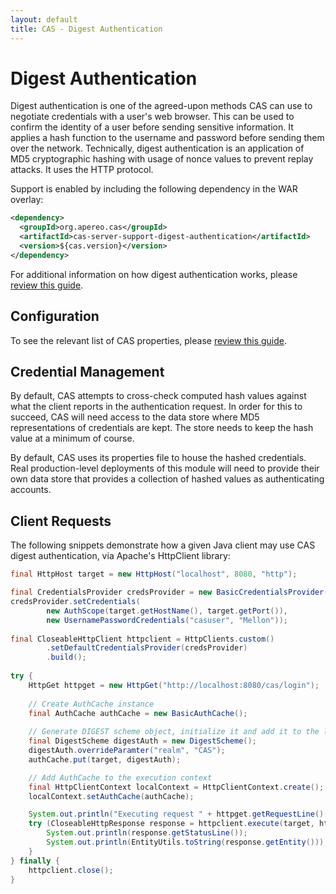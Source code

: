 ```yaml
---
layout: default
title: CAS - Digest Authentication
---
```


# Digest Authentication

Digest authentication is one of the agreed-upon methods CAS can use to negotiate credentials with a user's 
web browser. This can be used to confirm the identity of a user before sending sensitive information. 
It applies a hash function to the username and password before sending them over the network. 
Technically, digest authentication is an application of MD5 cryptographic 
hashing with usage of nonce values to prevent replay attacks. It uses the HTTP protocol.

Support is enabled by including the following dependency in the WAR overlay:

```xml
<dependency>
  <groupId>org.apereo.cas</groupId>
  <artifactId>cas-server-support-digest-authentication</artifactId>
  <version>${cas.version}</version>
</dependency>
```

For additional information on how digest authentication works, 
please [review this guide](https://en.wikipedia.org/wiki/Digest_access_authentication).

## Configuration

To see the relevant list of CAS properties, please [review this guide](Configuration-Properties.html).

## Credential Management

By default, CAS attempts to cross-check computed hash values against what the client reports in the authentication request.
In order for this to succeed, CAS will need access to the data store where MD5 representations of credentials are kept. The store
needs to keep the hash value at a minimum of course. 

By default, CAS uses its properties file to house the hashed credentials. Real production-level deployments
of this module will need to provide their own data store that provides a collection of hashed values as authenticating accounts.

## Client Requests

The following snippets demonstrate how a given Java client may use CAS digest authentication, 
via Apache's HttpClient library:

```java
final HttpHost target = new HttpHost("localhost", 8080, "http");

final CredentialsProvider credsProvider = new BasicCredentialsProvider();
credsProvider.setCredentials(
        new AuthScope(target.getHostName(), target.getPort()),
        new UsernamePasswordCredentials("casuser", "Mellon"));
        
final CloseableHttpClient httpclient = HttpClients.custom()
        .setDefaultCredentialsProvider(credsProvider)
        .build();
        
try {
    HttpGet httpget = new HttpGet("http://localhost:8080/cas/login");
    
    // Create AuthCache instance
    final AuthCache authCache = new BasicAuthCache();
    
    // Generate DIGEST scheme object, initialize it and add it to the local auth cache
    final DigestScheme digestAuth = new DigestScheme();
    digestAuth.overrideParamter("realm", "CAS");
    authCache.put(target, digestAuth);

    // Add AuthCache to the execution context
    final HttpClientContext localContext = HttpClientContext.create();
    localContext.setAuthCache(authCache);

    System.out.println("Executing request " + httpget.getRequestLine() + " to target " + target);
    try (CloseableHttpResponse response = httpclient.execute(target, httpget, localContext)) {
        System.out.println(response.getStatusLine());
        System.out.println(EntityUtils.toString(response.getEntity()));
    }
} finally {
    httpclient.close();
}
```

